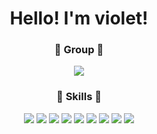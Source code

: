 <div align="center">

  # Hello! I'm violet!


  
  
  ### 🌟 Group 🌟

  
  <img src="https://img.shields.io/badge/42-000000?style=flat-square&logo=42&logoColor=white">
    
  ### 💪 Skills 💪

  <img src="https://img.shields.io/badge/Android-3DDC84?style=flat-square&logo=Android&logoColor=white">
  <img src="https://img.shields.io/badge/python-3776AB?style=flat-square&logo=python&logoColor=white">
  <img src="https://img.shields.io/badge/c-A8B9CC?style=flat-square&logo=c&logoColor=white">
  <img src="https://img.shields.io/badge/JavaScript-F7DF1E?style=flat-square&logo=JavaScript&logoColor=white">
  <img src="https://img.shields.io/badge/HTML5-E34F26?style=flat-square&logo=HTML5&logoColor=white">
  <img src="https://img.shields.io/badge/VirtualBox-183A61?style=flat-square&logo=VirtualBox&logoColor=white">
  <img src="https://img.shields.io/badge/NumPy-013243?style=flat-square&logo=NumPy&logoColor=white"
  <img src="https://img.shields.io/badge/Unity-000000?style=flat-square&logo=Unity&logoColor=white">
  <img src="https://img.shields.io/badge/Java-384485?style=flat-square&logo=Java&logoColor=white" >
  <img src="https://img.shields.io/badge/Git-A38F59?style=flat-square&logo=Git&logoColor=white">
</div>
